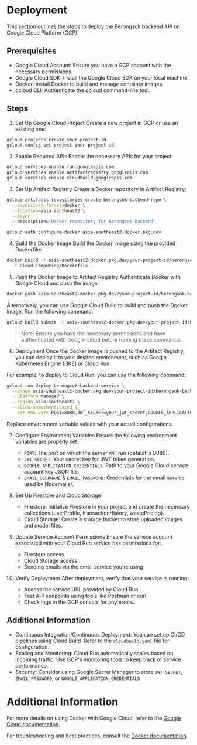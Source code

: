 # Deployment
This section outlines the steps to deploy the Berongsok backend API on Google Cloud Platform (GCP). 

## Prerequisites
- Google Cloud Account: Ensure you have a GCP account with the necessary permissions.
- Google Cloud SDK: Install the Google Cloud SDK on your local machine.
- Docker: Install Docker to build and manage container images.
- gcloud CLI: Authenticate the gcloud command-line tool.

## Steps
1. Set Up Google Cloud Project
Create a new project in GCP or use an existing one:
```sh
gcloud projects create your-project-id
gcloud config set project your-project-id
```

2. Enable Required APIs
Enable the necessary APIs for your project:
```sh
gcloud services enable run.googleapis.com
gcloud services enable artifactregistry.googleapis.com
gcloud services enable cloudbuild.googleapis.com
```

3. Set Up Artifact Registry
Create a Docker repository in Artifact Registry:
```sh
gcloud artifacts repositories create berongsok-backend-repo \
  --repository-format=docker \
  --location=asia-southeast2 \
  --async
  --description="Docker repository for Berongsok backend"

gcloud auth configure-docker asia-southeast2-docker.pkg.dev
```

4. Build the Docker Image
Build the Docker image using the provided Dockerfile:
```sh
docker build -t asia-southeast2-docker.pkg.dev/your-project-id/berongsok-backend-repo/berongsok-backend:latest \
  -f Cloud-Computing/Dockerfile .
```

5. Push the Docker Image to Artifact Registry
Authenticate Docker with Google Cloud and push the image:
```sh
docker push asia-southeast2-docker.pkg.dev/your-project-id/berongsok-backend-repo/berongsok-backend:latest
```

Alternatively, you can use Google Cloud Build to build and push the Docker image. Run the following command:
```sh
gcloud build submit -t asia-southeast2-docker.pkg.dev/your-project-id/berongsok-capstone-repo/berongsok-backend:latest
```
> Note: Ensure you have the necessary permissions and have authenticated with Google Cloud before running these commands.


6. Deployment
Once the Docker image is pushed to the Artifact Registry, you can deploy it to your desired environment, such as Google Kubernetes Engine (GKE) or Cloud Run.

For example, to deploy to Cloud Run, you can use the following command:
```sh
gcloud run deploy berongsok-backend-service \
  --image asia-southeast2-docker.pkg.dev/your-project-id/berongsok-backend-repo/berongsok-backend:latest \
  --platform managed \
  --region asia-southeast2 \
  --allow-unauthenticated \
  --set-env-vars PORT=8080,JWT_SECRET=your_jwt_secret,GOOGLE_APPLICATION_CREDENTIALS=/path/to/service_account.json,EMAIL_USERNAME=your_email@example.com,EMAIL_PASSWORD=your_email_password
```
Replace environment variable values with your actual configurations.

7. Configure Environment Variables
Ensure the following environment variables are properly set:
    - `PORT`: The port on which the server will run (default is 8080).
    - `JWT_SECRET`: Your secret key for JWT token generation.
    - `GOOGLE_APPLICATION_CREDENTIALS`: Path to your Google Cloud service account key JSON file.
    - `EMAIL_USERNAME` & `EMAIL_PASSWORD`: Credentials for the email service used by Nodemailer.

8. Set Up Firestore and Cloud Storage
    - Firestore: Initialize Firestore in your project and create the necessary collections (userProfile, transactionHistory, wastePricing).
    - Cloud Storage: Create a storage bucket to store uploaded images and model files.
9. Update Service Account Permissions
Ensure the service account associated with your Cloud Run service has permissions for:
    - Firestore access 
    - Cloud Storage access 
    - Sending emails via the email service you're using

10. Verify Deployment
After deployment, verify that your service is running:
    - Access the service URL provided by Cloud Run.
    - Test API endpoints using tools like Postman or curl.
    - Check logs in the GCP console for any errors.

## Additional Information
 - Continuous Integration/Continuous Deployment: You can set up CI/CD pipelines using Cloud Build. Refer to the `cloudbuild.yaml` file for configuration.
 - Scaling and Monitoring: Cloud Run automatically scales based on incoming traffic. Use GCP's monitoring tools to keep track of service performance.
 - Security: Consider using Google Secret Manager to store `JWT_SECRET`, `EMAIL_PASSWORD`, or `GOOGLE_APPLICATION_CREDENTIALS`


# Additional Information
For more details on using Docker with Google Cloud, refer to the [Google Cloud documentation](https://cloud.google.com/artifact-registry/docs/docker/quickstart).

For troubleshooting and best practices, consult the [Docker documentation](https://docs.docker.com/get-started/).